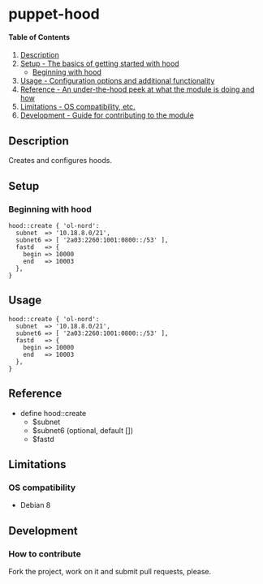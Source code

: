 # puppet-hood

#### Table of Contents

1. [Description](#description)
1. [Setup - The basics of getting started with hood](#setup)
    * [Beginning with hood](#beginning-with-hood)
1. [Usage - Configuration options and additional functionality](#usage)
1. [Reference - An under-the-hood peek at what the module is doing and how](#reference)
1. [Limitations - OS compatibility, etc.](#limitations)
1. [Development - Guide for contributing to the module](#development)

## Description

Creates and configures hoods.

## Setup

### Beginning with hood

```puppet
hood::create { 'ol-nord':
  subnet  => '10.18.8.0/21',
  subnet6 => [ '2a03:2260:1001:0800::/53' ],
  fastd   => {
    begin => 10000
    end   => 10003
  },
}
```

## Usage

```puppet
hood::create { 'ol-nord':
  subnet  => '10.18.8.0/21',
  subnet6 => [ '2a03:2260:1001:0800::/53' ],
  fastd   => {
    begin => 10000
    end   => 10003
  },
}
```

## Reference

* define hood::create
  * $subnet
  * $subnet6 (optional, default [])
  * $fastd

## Limitations

### OS compatibility
* Debian 8

## Development

### How to contribute
Fork the project, work on it and submit pull requests, please.

